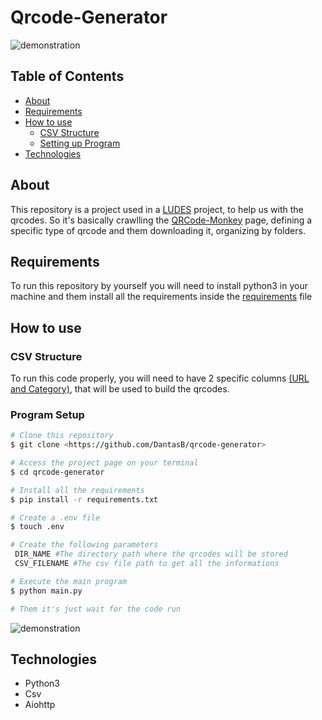 # Qrcode-Generator

![demonstration](https://cdn.discordapp.com/attachments/539836407628169237/825422342938820618/unknown.png)

## Table of Contents

<!--ts-->
   * [About](#about)
   * [Requirements](#requirements)
   * [How to use](#how-to-use)
      * [CSV Structure](#csv-structure)
      * [Setting up Program](#program-setup)
   * [Technologies](#technologies)
<!--te-->

## About

This repository is a project used in a [LUDES](https://ludes.cos.ufrj.br/pt/ludes/) project, to help us with the qrcodes. So it's basically crawlling the [QRCode-Monkey](https://www.qrcode-monkey.com) page, defining a specific type of qrcode and them downloading it, organizing by folders.

## Requirements

To run this repository by yourself you will need to install python3 in your machine and them install all the requirements inside the [requirements](requirements.txt) file

## How to use

### CSV Structure

To run this code properly, you will need to have 2 specific columns [(URL and Category)](example.csv), that will be used to build the qrcodes. 

### Program Setup

```bash
# Clone this repository
$ git clone <https://github.com/DantasB/qrcode-generator>

# Access the project page on your terminal
$ cd qrcode-generator

# Install all the requirements
$ pip install -r requirements.txt

# Create a .env file
$ touch .env  

# Create the following parameters
 DIR_NAME #The directory path where the qrcodes will be stored
 CSV_FILENAME #The csv file path to get all the informations

# Execute the main program
$ python main.py

# Them it's just wait for the code run
```
![demonstration](https://cdn.discordapp.com/attachments/539836407628169237/825425540029612042/unknown.png)


## Technologies

* Python3
* Csv
* Aiohttp
